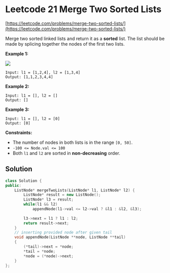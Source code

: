 # Leetcode 21 Merge Two Sorted Lists

[https://leetcode.com/problems/merge-two-sorted-lists/](https://leetcode.com/problems/merge-two-sorted-lists/)

Merge two sorted linked lists and return it as a **sorted** list. The list should be made by splicing together the nodes of the first two lists.

**Example 1:** 

![](https://assets.leetcode.com/uploads/2020/10/03/merge_ex1.jpg)

```text
Input: l1 = [1,2,4], l2 = [1,3,4]
Output: [1,1,2,3,4,4]
```

**Example 2:**

```text
Input: l1 = [], l2 = []
Output: []
```

**Example 3:**

```text
Input: l1 = [], l2 = [0]
Output: [0]
```

**Constraints:**

* The number of nodes in both lists is in the range `[0, 50]`.
* `-100 <= Node.val <= 100`
* Both `l1` and `l2` are sorted in **non-decreasing** order.

## Solution

```cpp
class Solution {
public:
    ListNode* mergeTwoLists(ListNode* l1, ListNode* l2) {
        ListNode* result = new ListNode();
        ListNode* l3 = result;
        while(l1 && l2)
            appendNode(l1->val <= l2->val ? &l1 : &l2, &l3);
        
        l3->next = l1 ? l1 : l2;
        return result->next;
    }
    // inserting provided node after given tail
    void appendNode(ListNode **node, ListNode **tail) 
    {
        (*tail)->next = *node;
        *tail = *node;
        *node = (*node)->next;
    }
};
```

